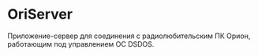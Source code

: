 OriServer
=========

Приложение-сервер для соединения с радиолюбительским ПК Орион, работающим под управлением ОС DSDOS.
